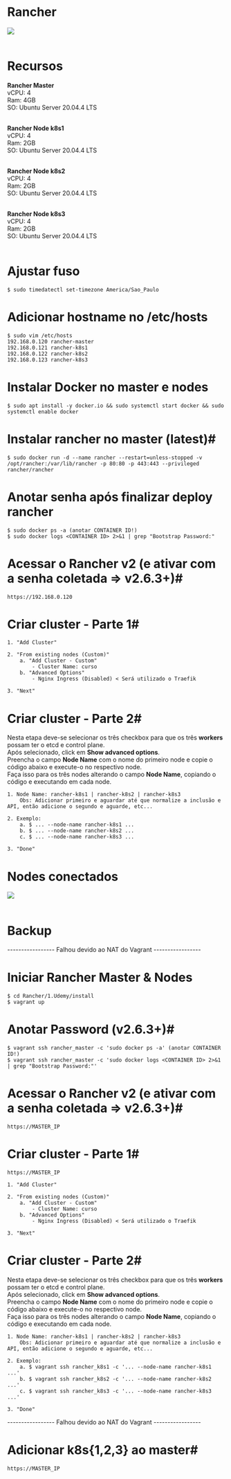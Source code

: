 # Rancher

<kbd>
    <img src="https://github.com/fabiokerber/Rancher/blob/main/1.Udemy/img/190520220826.png">
</kbd>
<br />
<br />

# Recursos #
**Rancher Master**<br>
vCPU: 4<br>
Ram: 4GB<br>
SO: Ubuntu Server 20.04.4 LTS<br>
<br />

**Rancher Node k8s1**<br>
vCPU: 4<br>
Ram: 2GB<br>
SO: Ubuntu Server 20.04.4 LTS<br>
<br />

**Rancher Node k8s2**<br>
vCPU: 4<br>
Ram: 2GB<br>
SO: Ubuntu Server 20.04.4 LTS<br>
<br />

**Rancher Node k8s3**<br>
vCPU: 4<br>
Ram: 2GB<br>
SO: Ubuntu Server 20.04.4 LTS<br>
<br />

# Ajustar fuso #
```
$ sudo timedatectl set-timezone America/Sao_Paulo
```

# Adicionar hostname no /etc/hosts #
```
$ sudo vim /etc/hosts
192.168.0.120 rancher-master
192.168.0.121 rancher-k8s1
192.168.0.122 rancher-k8s2
192.168.0.123 rancher-k8s3
```

# Instalar Docker no master e nodes #
```
$ sudo apt install -y docker.io && sudo systemctl start docker && sudo systemctl enable docker
```

# Instalar rancher no master (latest)#
```
$ sudo docker run -d --name rancher --restart=unless-stopped -v /opt/rancher:/var/lib/rancher -p 80:80 -p 443:443 --privileged rancher/rancher
```

# Anotar senha após finalizar deploy rancher #
```
$ sudo docker ps -a (anotar CONTAINER ID!)
$ sudo docker logs <CONTAINER ID> 2>&1 | grep "Bootstrap Password:"
```

# Acessar o Rancher v2 (e ativar com a senha coletada => v2.6.3+)#
```
https://192.168.0.120
```

# Criar cluster - Parte 1#
```
1. "Add Cluster"

2. "From existing nodes (Custom)"
    a. "Add Cluster - Custom"
        - Cluster Name: curso
    b. "Advanced Options"
        - Nginx Ingress (Disabled) < Será utilizado o Traefik

3. "Next"
```

# Criar cluster - Parte 2#
Nesta etapa deve-se selecionar os três checkbox para que os três **workers** possam ter o etcd e control plane.<br>
Após selecionado, click em **Show advanced options**.<br>
Preencha o campo **Node Name** com o nome do primeiro node e copie o código abaixo e execute-o no respectivo node.<br>
Faça isso para os três nodes alterando o campo **Node Name**, copiando o código e executando em cada node.<br>
```
1. Node Name: rancher-k8s1 | rancher-k8s2 | rancher-k8s3
    Obs: Adicionar primeiro e aguardar até que normalize a inclusão e API, então adicione o segundo e aguarde, etc...

2. Exemplo: 
    a. $ ... --node-name rancher-k8s1 ...
    b. $ ... --node-name rancher-k8s2 ...
    c. $ ... --node-name rancher-k8s3 ...

3. "Done"
```

# Nodes conectados #
<kbd>
    <img src="https://github.com/fabiokerber/Rancher/blob/main/1.Udemy/img/230520220838.png">
</kbd>
<br />
<br />


# Backup

----------------- Falhou devido ao NAT do Vagrant -----------------

# Iniciar Rancher Master & Nodes #
```
$ cd Rancher/1.Udemy/install
$ vagrant up
```

# Anotar Password (v2.6.3+)#
```
$ vagrant ssh rancher_master -c 'sudo docker ps -a' (anotar CONTAINER ID!)
$ vagrant ssh rancher_master -c 'sudo docker logs <CONTAINER ID> 2>&1 | grep "Bootstrap Password:"'
```

# Acessar o Rancher v2 (e ativar com a senha coletada => v2.6.3+)#
```
https://MASTER_IP
```

# Criar cluster - Parte 1#
```
https://MASTER_IP

1. "Add Cluster"

2. "From existing nodes (Custom)"
    a. "Add Cluster - Custom"
        - Cluster Name: curso
    b. "Advanced Options"
        - Nginx Ingress (Disabled) < Será utilizado o Traefik

3. "Next"
```

# Criar cluster - Parte 2#
Nesta etapa deve-se selecionar os três checkbox para que os três **workers** possam ter o etcd e control plane.<br>
Após selecionado, click em **Show advanced options**.<br>
Preencha o campo **Node Name** com o nome do primeiro node e copie o código abaixo e execute-o no respectivo node.<br>
Faça isso para os três nodes alterando o campo **Node Name**, copiando o código e executando em cada node.<br>
```
1. Node Name: rancher-k8s1 | rancher-k8s2 | rancher-k8s3
    Obs: Adicionar primeiro e aguardar até que normalize a inclusão e API, então adicione o segundo e aguarde, etc...

2. Exemplo: 
    a. $ vagrant ssh rancher_k8s1 -c '... --node-name rancher-k8s1 ...'
    b. $ vagrant ssh rancher_k8s2 -c '... --node-name rancher-k8s2 ...'
    c. $ vagrant ssh rancher_k8s3 -c '... --node-name rancher-k8s3 ...'

3. "Done"
```

----------------- Falhou devido ao NAT do Vagrant -----------------

# Adicionar k8s{1,2,3} ao master#
```
https://MASTER_IP
```

